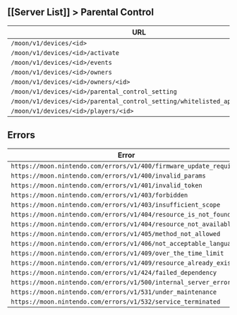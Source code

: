 [[Server List]] > Parental Control
---

| URL |
| --- |
| `/moon/v1/devices/<id>` |
| `/moon/v1/devices/<id>/activate` |
| `/moon/v1/devices/<id>/events` |
| `/moon/v1/devices/<id>/owners` |
| `/moon/v1/devices/<id>/owners/<id>` |
| `/moon/v1/devices/<id>/parental_control_setting` |
| `/moon/v1/devices/<id>/parental_control_setting/whitelisted_applications` |
| `/moon/v1/devices/<id>/players/<id>` |

## Errors
| Error |
| --- |
| `https://moon.nintendo.com/errors/v1/400/firmware_update_required` |
| `https://moon.nintendo.com/errors/v1/400/invalid_params` |
| `https://moon.nintendo.com/errors/v1/401/invalid_token` |
| `https://moon.nintendo.com/errors/v1/403/forbidden` |
| `https://moon.nintendo.com/errors/v1/403/insufficient_scope` |
| `https://moon.nintendo.com/errors/v1/404/resource_is_not_found` |
| `https://moon.nintendo.com/errors/v1/404/resource_not_available` |
| `https://moon.nintendo.com/errors/v1/405/method_not_allowed` |
| `https://moon.nintendo.com/errors/v1/406/not_acceptable_language` |
| `https://moon.nintendo.com/errors/v1/409/over_the_time_limit` |
| `https://moon.nintendo.com/errors/v1/409/resource_already_exists` |
| `https://moon.nintendo.com/errors/v1/424/failed_dependency` |
| `https://moon.nintendo.com/errors/v1/500/internal_server_error` |
| `https://moon.nintendo.com/errors/v1/531/under_maintenance` |
| `https://moon.nintendo.com/errors/v1/532/service_terminated` |